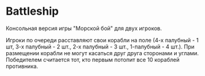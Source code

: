 # Battleship
Консольная версия игры "Морской бой" для двух игроков.

Игроки по очереди расставляют свои корабли на поле (4-х палубный - 1 шт, 3-х палубный - 2 шт., 2-х палубный - 3 шт., 1-палубный - 4 шт.).
При размещении корабли не могут касаться друг друга сторонами и углами.
Победителем считается тот, кто первым потопит все 10 кораблей противника. 
